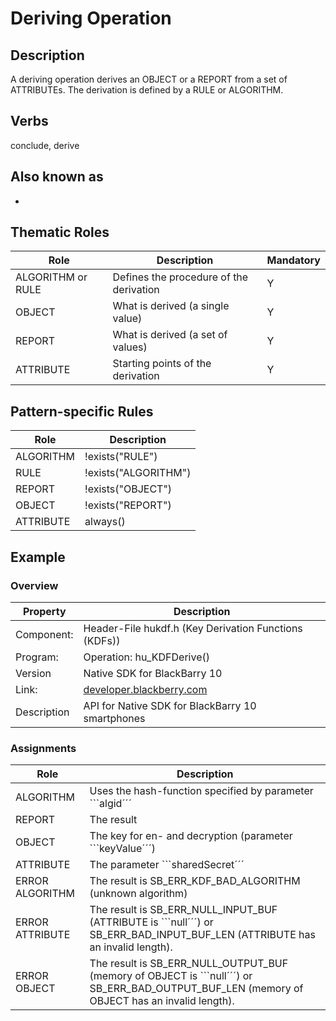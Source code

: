 # Deriving Operation 

## Description 
A deriving operation derives an OBJECT or a REPORT from a set of ATTRIBUTEs. The derivation is defined by a RULE or ALGORITHM. 

## Verbs
conclude, derive

## Also known as
-

## Thematic Roles

|  Role            | Description                                            |Mandatory
|------------------|--------------------------------------------------------|---------
|ALGORITHM or RULE | Defines the procedure of the derivation                | Y
|OBJECT            | What is derived (a single value)                       | Y
|REPORT            | What is derived (a set of values)                      | Y
|ATTRIBUTE         | Starting points of the derivation                      | Y

## Pattern-specific Rules

|  Role            | Description                                            
|------------------|--------------------------------------------------------
|ALGORITHM         | !exists("RULE")
|RULE              | !exists("ALGORITHM")
|REPORT            | !exists("OBJECT")
|OBJECT            | !exists("REPORT")
|ATTRIBUTE         | always()

## Example

### Overview

| Property          | Description
|-------------------|--------------------------------------------------------
|Component:         | Header-File hukdf.h (Key Derivation Functions (KDFs))
|Program:           | Operation: hu_KDFDerive()
|Version            | Native SDK for BlackBarry 10
|Link:              | [developer.blackberry.com](http://developer.blackberry.com/native/reference/core/com.qnx.doc.crypto.lib_ref/topic/hu_KDFDerive.html?f=hu_KDFDerive)
|Description        | API for Native SDK for BlackBarry 10 smartphones

### Assignments

|  Role            | Description                                            
|------------------|--------------------------------------------------------
|ALGORITHM         | Uses the hash-function specified by parameter ```algid´´´
|REPORT            | The result
|OBJECT            | The key for en- and decryption (parameter ```keyValue´´´)
|ATTRIBUTE         | The parameter ```sharedSecret´´´
|ERROR ALGORITHM   | The result is SB_ERR_KDF_BAD_ALGORITHM (unknown algorithm)
|ERROR ATTRIBUTE   | The result is SB_ERR_NULL_INPUT_BUF (ATTRIBUTE is ```null´´´) or SB_ERR_BAD_INPUT_BUF_LEN (ATTRIBUTE has an invalid length).
|ERROR OBJECT      | The result is SB_ERR_NULL_OUTPUT_BUF (memory of OBJECT is ```null´´´) or SB_ERR_BAD_OUTPUT_BUF_LEN (memory of OBJECT has an invalid length).

